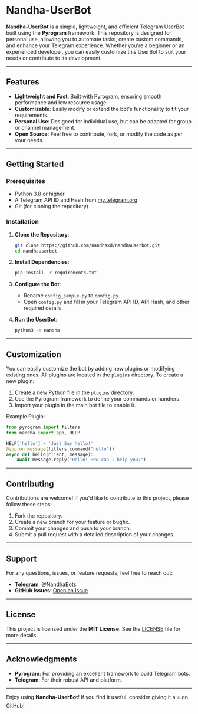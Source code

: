 # Nandha-UserBot

**Nandha-UserBot** is a simple, lightweight, and efficient Telegram UserBot built using the **Pyrogram** framework. This repository is designed for personal use, allowing you to automate tasks, create custom commands, and enhance your Telegram experience. Whether you're a beginner or an experienced developer, you can easily customize this UserBot to suit your needs or contribute to its development.

---

## Features

- **Lightweight and Fast**: Built with Pyrogram, ensuring smooth performance and low resource usage.
- **Customizable**: Easily modify or extend the bot's functionality to fit your requirements.
- **Personal Use**: Designed for individual use, but can be adapted for group or channel management.
- **Open Source**: Feel free to contribute, fork, or modify the code as per your needs.

---

## Getting Started

### Prerequisites

- Python 3.8 or higher
- A Telegram API ID and Hash from [my.telegram.org](https://my.telegram.org)
- Git (for cloning the repository)

### Installation

1. **Clone the Repository**:
   ```bash
   git clone https://github.com/nandhaxd/nandhauserbot.git
   cd nandhauserbot
   ```

2. **Install Dependencies**:
   ```bash
   pip install -r requirements.txt
   ```

3. **Configure the Bot**:
   - Rename `config_sample.py` to `config.py`.
   - Open `config.py` and fill in your Telegram API ID, API Hash, and other required details.

4. **Run the UserBot**:
   ```bash
   python3 -m nandha
   ```

---

## Customization

You can easily customize the bot by adding new plugins or modifying existing ones. All plugins are located in the `plugins` directory. To create a new plugin:

1. Create a new Python file in the `plugins` directory.
2. Use the Pyrogram framework to define your commands or handlers.
3. Import your plugin in the main bot file to enable it.

Example Plugin:
```python
from pyrogram import filters
from nandha import app, HELP

HELP['hello'] = 'Just Say hello!'
@app.on_message(filters.command("hello"))
async def hello(client, message):
    await message.reply("Hello! How can I help you?")
```

---

## Contributing

Contributions are welcome! If you'd like to contribute to this project, please follow these steps:

1. Fork the repository.
2. Create a new branch for your feature or bugfix.
3. Commit your changes and push to your branch.
4. Submit a pull request with a detailed description of your changes.

---

## Support

For any questions, issues, or feature requests, feel free to reach out:

- **Telegram**: [@NandhaBots](https://t.me/nandhaBots)
- **GitHub Issues**: [Open an Issue](https://github.com/nandhaxd/nandhauserbot/issues)

---

## License

This project is licensed under the **MIT License**. See the [LICENSE](LICENSE) file for more details.

---

## Acknowledgments

- **Pyrogram**: For providing an excellent framework to build Telegram bots.
- **Telegram**: For their robust API and platform.

---

Enjoy using **Nandha-UserBot**! If you find it useful, consider giving it a ⭐ on GitHub!
